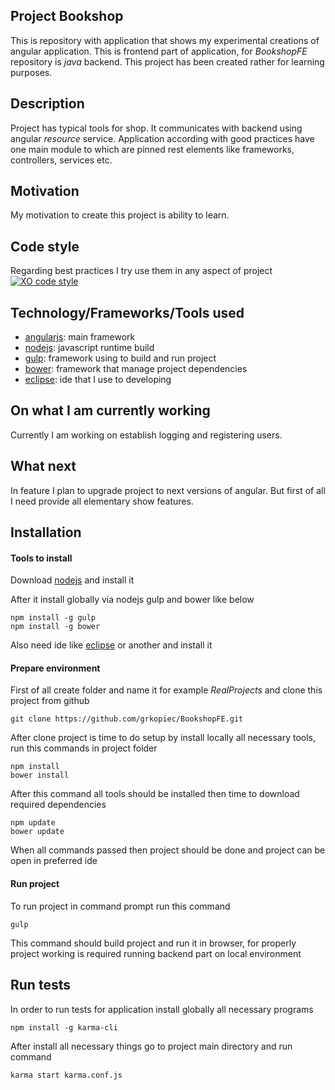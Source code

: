 ## Project Bookshop

This is repository with application that shows my experimental creations of angular application. This is frontend part of application, for *BookshopFE* repository is *java* backend. This project has been created rather for learning purposes.

## Description

Project has typical tools for shop. It communicates with backend using angular *resource* service. Application according with good practices have one main module to which are pinned rest elements like frameworks, controllers, services etc.

## Motivation

My motivation to create this project is ability to learn.

## Code style

Regarding best practices I try use them in any aspect of project
[![XO code style](https://img.shields.io/badge/code_style-XO-5ed9c7.svg)](https://github.com/sindresorhus/standard)

## Technology/Frameworks/Tools used

- [angularjs](https://angularjs.org/): main framework
- [nodejs](https://nodejs.org/): javascript runtime build
- [gulp](https://gulpjs.com/): framework using to build and run project
- [bower](https://bower.io/): framework that manage project dependencies
- [eclipse](https://www.eclipse.org/): ide that I use to developing

## On what I am currently working

Currently I am working on establish logging and registering users.

## What next

In feature I plan to upgrade project to next versions of angular. But first of all I need provide all elementary show features.

## Installation

#### Tools to install

Download [nodejs](https://nodejs.org/en/download/) and install it

After it install globally via nodejs gulp and bower like below

```code
npm install -g gulp
npm install -g bower
```

Also need ide like [eclipse](https://spring.io/tools) or another and install it

#### Prepare environment

First of all create folder and name it for example *RealProjects* and clone this project from github

```code
git clone https://github.com/grkopiec/BookshopFE.git
```

After clone project is time to do setup by install locally all necessary tools, run this commands in project folder

```code
npm install 
bower install
```
After this command all tools should be installed then time to download required dependencies

```code
npm update
bower update
```
When all commands passed then project should be done and project can be open in preferred ide

#### Run project

To run project in command prompt run this command

```code
gulp
```

This command should build project and run it in browser, for properly project working is required running backend part on local environment

## Run tests

In order to run tests for application install globally all necessary programs

```code
npm install -g karma-cli
```
After install all necessary things go to project main directory and run command

```code
karma start karma.conf.js
```
